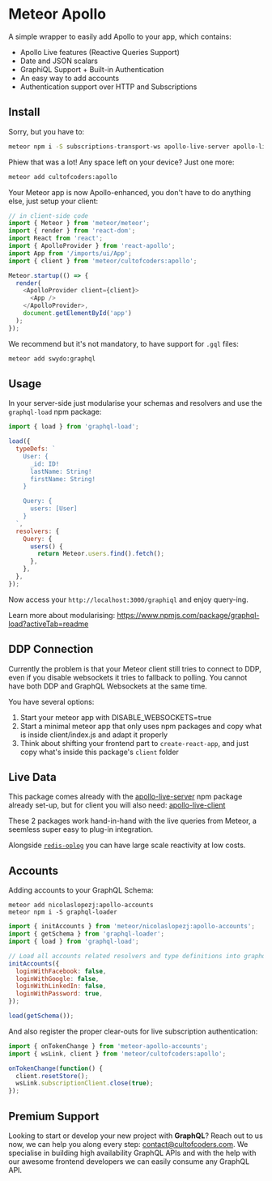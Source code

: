 # Meteor Apollo

A simple wrapper to easily add Apollo to your app, which contains:

* Apollo Live features (Reactive Queries Support)
* Date and JSON scalars
* GraphiQL Support + Built-in Authentication
* An easy way to add accounts
* Authentication support over HTTP and Subscriptions

## Install

Sorry, but you have to:

```bash
meteor npm i -S subscriptions-transport-ws apollo-live-server apollo-live-client apollo-client apollo-cache-inmemory apollo-link apollo-link-http apollo-link-ws subscriptions-transport-ws graphql-load
```

Phiew that was a lot! Any space left on your device? Just one more:

```bash
meteor add cultofcoders:apollo
```

Your Meteor app is now Apollo-enhanced, you don't have to do anything else, just setup your client:

```js
// in client-side code
import { Meteor } from 'meteor/meteor';
import { render } from 'react-dom';
import React from 'react';
import { ApolloProvider } from 'react-apollo';
import App from '/imports/ui/App';
import { client } from 'meteor/cultofcoders:apollo';

Meteor.startup(() => {
  render(
    <ApolloProvider client={client}>
      <App />
    </ApolloProvider>,
    document.getElementById('app')
  );
});
```

We recommend but it's not mandatory, to have support for `.gql` files:

```bash
meteor add swydo:graphql
```

## Usage

In your server-side just modularise your schemas and resolvers and use the `graphql-load` npm package:

```js
import { load } from 'graphql-load';

load({
  typeDefs: `
    User: {
      _id: ID!
      lastName: String!
      firstName: String!
    }

    Query: {
      users: [User]
    }
  `,
  resolvers: {
    Query: {
      users() {
        return Meteor.users.find().fetch();
      },
    },
  },
});
```

Now access your `http://localhost:3000/graphiql` and enjoy query-ing.

Learn more about modularising: https://www.npmjs.com/package/graphql-load?activeTab=readme

## DDP Connection

Currently the problem is that your Meteor client still tries to connect to DDP, even if you disable websockets it tries to fallback to polling. You cannot have both DDP and GraphQL Websockets at the same time.

You have several options:

1.  Start your meteor app with DISABLE_WEBSOCKETS=true
2.  Start a minimal meteor app that only uses npm packages and copy what is inside client/index.js and adapt it properly
3.  Think about shifting your frontend part to `create-react-app`, and just copy what's inside this package's `client` folder

## Live Data

This package comes already with the [apollo-live-server](https://www.npmjs.com/package/apollo-live-server) npm package already set-up, but for client you will also need: [apollo-live-client](https://www.npmjs.com/package/apollo-live-client)

These 2 packages work hand-in-hand with the live queries from Meteor, a seemless super easy to plug-in integration.

Alongside [`redis-oplog`](https://github.com/cult-of-coders/redis-oplog) you can have large scale reactivity at low costs.

## Accounts

Adding accounts to your GraphQL Schema:

```
meteor add nicolaslopezj:apollo-accounts
meteor npm i -S graphql-loader
```

```js
import { initAccounts } from 'meteor/nicolaslopezj:apollo-accounts';
import { getSchema } from 'graphql-loader';
import { load } from 'graphql-load';

// Load all accounts related resolvers and type definitions into graphql-loader
initAccounts({
  loginWithFacebook: false,
  loginWithGoogle: false,
  loginWithLinkedIn: false,
  loginWithPassword: true,
});

load(getSchema());
```

And also register the proper clear-outs for live subscription authentication:

```js
import { onTokenChange } from 'meteor-apollo-accounts';
import { wsLink, client } from 'meteor/cultofcoders:apollo';

onTokenChange(function() {
  client.resetStore();
  wsLink.subscriptionClient.close(true);
});
```

## Premium Support

Looking to start or develop your new project with **GraphQL**? Reach out to us now, we can help you along every step: contact@cultofcoders.com. We specialise in building high availability GraphQL APIs and with the help with our awesome frontend developers we can easily consume any GraphQL API.
